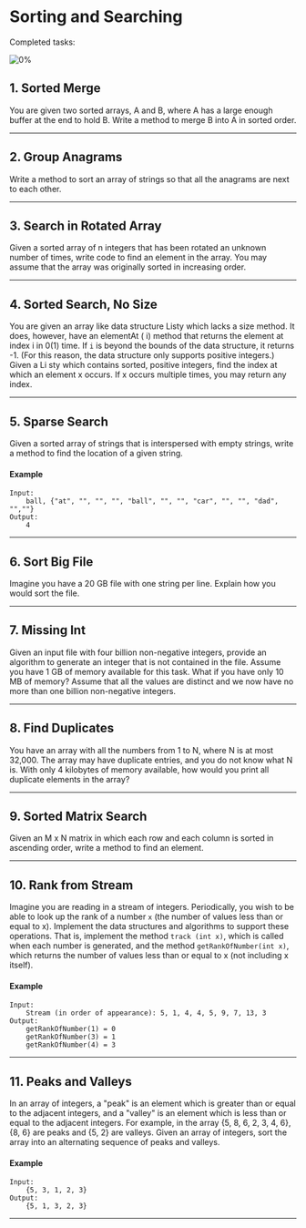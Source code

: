 # Sorting and Searching

Completed tasks:

![0%](https://progress-bar.dev/0)

## 1. Sorted Merge

You are given two sorted arrays, A and B, where A has a large enough buffer at the end to hold B. Write a method to merge B into A in sorted
order.
<hr/>

## 2. Group Anagrams

Write a method to sort an array of strings so that all the anagrams are next to each other.
<hr/>

## 3. Search in Rotated Array

Given a sorted array of n integers that has been rotated an unknown number of times, write code to find an element in the array. You may
assume that the array was originally sorted in increasing order.

<hr/>

## 4. Sorted Search, No Size

You are given an array like data structure Listy which lacks a size method. It does, however, have an elementAt ( i) method that returns the
element at index i in 0(1) time. If `i` is beyond the bounds of the data structure, it returns -1. (For this reason, the data structure only
supports positive integers.) Given a Li sty which contains sorted, positive integers, find the index at which an element x occurs. If x
occurs multiple times, you may return any index.

<hr/>

## 5. Sparse Search

Given a sorted array of strings that is interspersed with empty strings, write a method to find the location of a given string.

#### Example

```
Input:
    ball, {"at", "", "", "", "ball", "", "", "car", "", "", "dad", "",""}
Output: 
    4
```

<hr/>

## 6. Sort Big File

Imagine you have a 20 GB file with one string per line. Explain how you would sort the file.

<hr/>

## 7. Missing Int

Given an input file with four billion non-negative integers, provide an algorithm to generate an integer that is not contained in the file.
Assume you have 1 GB of memory available for this task. What if you have only 10 MB of memory? Assume that all the values are distinct and
we now have no more than one billion non-negative integers.

<hr/>

## 8. Find Duplicates

You have an array with all the numbers from 1 to N, where N is at most 32,000. The array may have duplicate entries, and you do not know
what N is. With only 4 kilobytes of memory available, how would you print all duplicate elements in the array?

<hr/>

## 9. Sorted Matrix Search

Given an M x N matrix in which each row and each column is sorted in ascending order, write a method to find an element.

<hr/>

## 10. Rank from Stream

Imagine you are reading in a stream of integers. Periodically, you wish to be able to look up the rank of a number `x` (the number of values
less than or equal to x). Implement the data structures and algorithms to support these operations. That is, implement the method `track
(int x)`, which is called when each number is generated, and the method `getRankOfNumber(int x)`, which returns the number of values less
than or equal to x (not including x itself).

#### Example

```
Input:
    Stream (in order of appearance): 5, 1, 4, 4, 5, 9, 7, 13, 3
Output: 
    getRankOfNumber(1) = 0
    getRankOfNumber(3) = 1
    getRankOfNumber(4) = 3
```

<hr/>

## 11. Peaks and Valleys

In an array of integers, a "peak" is an element which is greater than or equal to the adjacent integers, and a "valley" is an element which
is less than or equal to the adjacent integers. For example, in the array {5, 8, 6, 2, 3, 4, 6}, {8, 6} are peaks and {5, 2} are valleys.
Given an array of integers, sort the array into an alternating sequence of peaks and valleys.

#### Example

```
Input:
    {5, 3, 1, 2, 3} 
Output: 
    {5, 1, 3, 2, 3} 
```

<hr/>
